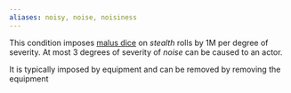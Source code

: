 ```yaml
---
aliases: noisy, noise, noisiness
---
```

   
This condition imposes [malus dice](../Rolling%20Dice/Malus%20Dice.md) on *stealth* rolls by 1M per degree of severity. At most 3 degrees of severity of _noise_ can be caused to an actor.   
   
It is typically imposed by equipment and can be removed by removing the equipment